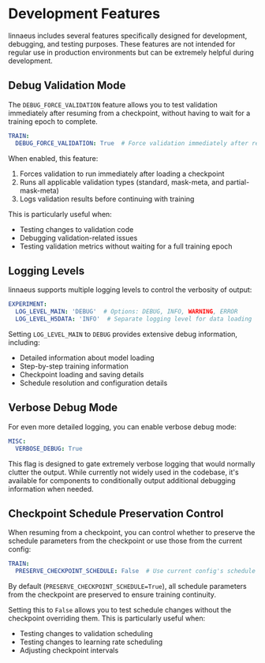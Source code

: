 # Development Features

linnaeus includes several features specifically designed for development, debugging, and testing purposes. These features are not intended for regular use in production environments but can be extremely helpful during development.

## Debug Validation Mode

The `DEBUG_FORCE_VALIDATION` feature allows you to test validation immediately after resuming from a checkpoint, without having to wait for a training epoch to complete.

```yaml
TRAIN:
  DEBUG_FORCE_VALIDATION: True  # Force validation immediately after resuming
```

When enabled, this feature:
1. Forces validation to run immediately after loading a checkpoint
2. Runs all applicable validation types (standard, mask-meta, and partial-mask-meta)
3. Logs validation results before continuing with training

This is particularly useful when:
- Testing changes to validation code
- Debugging validation-related issues
- Testing validation metrics without waiting for a full training epoch

## Logging Levels

linnaeus supports multiple logging levels to control the verbosity of output:

```yaml
EXPERIMENT:
  LOG_LEVEL_MAIN: 'DEBUG'  # Options: DEBUG, INFO, WARNING, ERROR
  LOG_LEVEL_H5DATA: 'INFO'  # Separate logging level for data loading
```

Setting `LOG_LEVEL_MAIN` to `DEBUG` provides extensive debug information, including:
- Detailed information about model loading
- Step-by-step training information
- Checkpoint loading and saving details
- Schedule resolution and configuration details

## Verbose Debug Mode

For even more detailed logging, you can enable verbose debug mode:

```yaml
MISC:
  VERBOSE_DEBUG: True
```

This flag is designed to gate extremely verbose logging that would normally clutter the output. While currently not widely used in the codebase, it's available for components to conditionally output additional debugging information when needed.

## Checkpoint Schedule Preservation Control

When resuming from a checkpoint, you can control whether to preserve the schedule parameters from the checkpoint or use those from the current config:

```yaml
TRAIN:
  PRESERVE_CHECKPOINT_SCHEDULE: False  # Use current config's schedule parameters instead
```

By default (`PRESERVE_CHECKPOINT_SCHEDULE=True`), all schedule parameters from the checkpoint are preserved to ensure training continuity. 

Setting this to `False` allows you to test schedule changes without the checkpoint overriding them. This is particularly useful when:
- Testing changes to validation scheduling
- Testing changes to learning rate scheduling
- Adjusting checkpoint intervals

